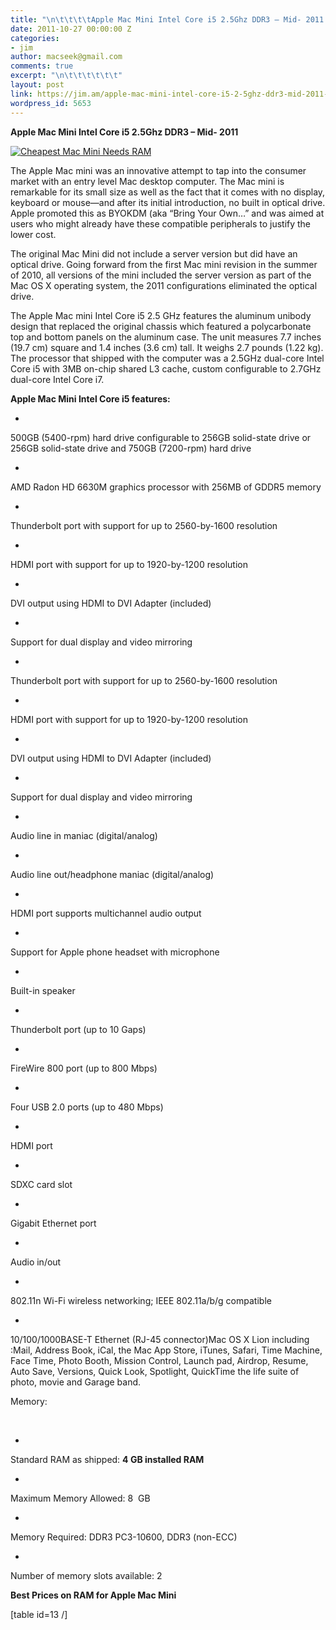 ```yaml
---
title: "\n\t\t\t\tApple Mac Mini Intel Core i5 2.5Ghz DDR3 – Mid- 2011 RAM Upgrades\t\t"
date: 2011-10-27 00:00:00 Z
categories:
- jim
author: macseek@gmail.com
comments: true
excerpt: "\n\t\t\t\t\t\t"
layout: post
link: https://jim.am/apple-mac-mini-intel-core-i5-2-5ghz-ddr3-mid-2011-ram-upgrades/
wordpress_id: 5653
---
```


**Apple Mac Mini Intel Core i5 2.5Ghz DDR3 – Mid- 2011**




[![Cheapest Mac Mini Needs RAM](http://www.jim.am/wp-content/uploads/2011/07/Screen-Shot-2011-07-28-at-1.32.41-PM.png)](http://www.amazon.com/gp/product/B004YLCLM6/ref=as_li_ss_tl?ie=UTF8&tag=ramseeker-20&linkCode=as2&camp=217145&creative=399373&creativeASIN=B004YLCLM6)




The Apple Mac mini was an innovative attempt to tap into the consumer market with an entry level Mac desktop computer. The Mac mini is remarkable for its small size as well as the fact that it comes with no display, keyboard or mouse—and after its initial introduction, no built in optical drive. Apple promoted this as BYOKDM (aka “Bring Your Own…” and was aimed at users who might already have these compatible peripherals to justify the lower cost.




The original Mac Mini did not include a server version but did have an optical drive. Going forward from the first Mac mini revision in the summer of 2010, all versions of the mini included the server version as part of the Mac OS X operating system, the 2011 configurations eliminated the optical drive.




The Apple Mac mini Intel Core i5 2.5 GHz features the aluminum unibody design that replaced the original chassis which featured a polycarbonate top and bottom panels on the aluminum case. The unit measures 7.7 inches (19.7 cm) square and 1.4 inches (3.6 cm) tall. It weighs 2.7 pounds (1.22 kg). The processor that shipped with the computer was a 2.5GHz dual-core Intel Core i5 with 3MB on-chip shared L3 cache, custom configurable to 2.7GHz dual-core Intel Core i7.




**Apple Mac Mini Intel Core i5 features:**






  * 


500GB (5400-rpm) hard drive configurable to 256GB solid-state drive or 256GB solid-state drive and 750GB (7200-rpm) hard drive





  * 


AMD Radon HD 6630M graphics processor with 256MB of GDDR5 memory





  * 


Thunderbolt port with support for up to 2560-by-1600 resolution





  * 


HDMI port with support for up to 1920-by-1200 resolution





  * 


DVI output using HDMI to DVI Adapter (included)





  * 


Support for dual display and video mirroring





  * 


Thunderbolt port with support for up to 2560-by-1600 resolution





  * 


HDMI port with support for up to 1920-by-1200 resolution





  * 


DVI output using HDMI to DVI Adapter (included)





  * 


Support for dual display and video mirroring





  * 


Audio line in maniac (digital/analog)





  * 


Audio line out/headphone maniac (digital/analog)





  * 


HDMI port supports multichannel audio output





  * 


Support for Apple phone headset with microphone





  * 


Built-in speaker





  * 


Thunderbolt port (up to 10 Gaps)





  * 


FireWire 800 port (up to 800 Mbps)





  * 


Four USB 2.0 ports (up to 480 Mbps)





  * 


HDMI port





  * 


SDXC card slot





  * 


Gigabit Ethernet port





  * 


Audio in/out





  * 


802.11n Wi-Fi wireless networking; IEEE 802.11a/b/g compatible





  * 


10/100/1000BASE-T Ethernet (RJ-45 connector)Mac OS X Lion including :Mail, Address Book, iCal, the Mac App Store, iTunes, Safari, Time Machine, Face Time, Photo Booth, Mission Control, Launch pad, Airdrop, Resume, Auto Save, Versions, Quick Look, Spotlight, QuickTime the life suite of photo, movie and Garage band.







Memory:




 






  * 


Standard RAM as shipped: **4 GB installed RAM**





  * 


Maximum Memory Allowed: 8  GB





  * 


Memory Required: DDR3 PC3-10600, DDR3 (non-ECC)





  * 


Number of memory slots available: 2







**Best Prices on RAM for Apple Mac Mini**




[table id=13 /]


		
